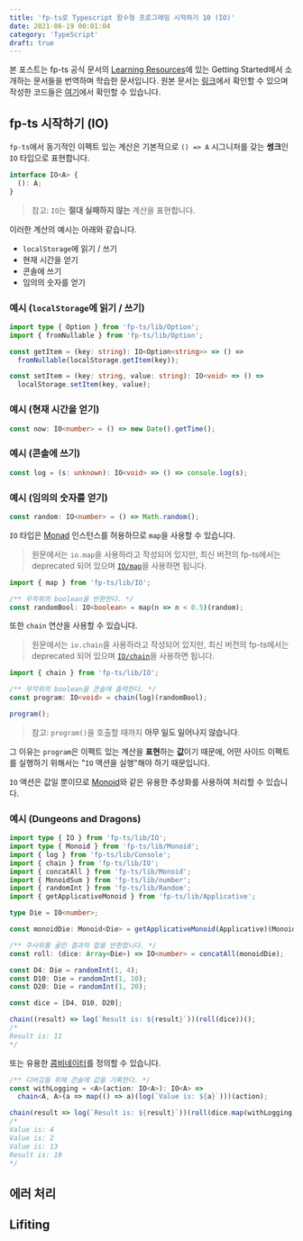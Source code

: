 ```yaml
---
title: 'fp-ts로 Typescript 함수형 프로그래밍 시작하기 10 (IO)'
date: 2021-06-19 00:01:04
category: 'TypeScript'
draft: true
---
```


본 포스트는 fp-ts 공식 문서의 [Learning Resources](https://gcanti.github.io/fp-ts/learning-resources/)에 있는 Getting Started에서 소개하는 문서들을 번역하며 학습한 문서입니다. 원본 문서는 [링크](https://dev.to/gcanti/getting-started-with-fp-ts-io-36p6)에서 확인할 수 있으며 작성한 코드들은 [여기](https://github.com/alstn2468/getting-started-fp-ts/tree/main/src/getting_started_series/10_io)에서 확인할 수 있습니다.

## fp-ts 시작하기 (IO)

`fp-ts`에서 동기적인 이펙트 있는 계산은 기본적으로 `() => A` 시그니처를 갖는 **썽크**인 `IO` 타입으로 표현합니다.

```typescript
interface IO<A> {
  (): A;
}
```

> 참고: `IO`는 **절대 실패하지 않는** 계산을 표현합니다.

이러한 계산의 예시는 아래와 같습니다.

- `localStorage`에 읽기 / 쓰기
- 현재 시간을 얻기
- 콘솔에 쓰기
- 임의의 숫자를 얻기

### 예시 (`localStorage`에 읽기 / 쓰기)

```typescript
import type { Option } from 'fp-ts/lib/Option';
import { fromNullable } from 'fp-ts/lib/Option';

const getItem = (key: string): IO<Option<string>> => () =>
  fromNullable(localStorage.getItem(key));

const setItem = (key: string, value: string): IO<void> => () =>
  localStorage.setItem(key, value);
```

### 예시 (현재 시간을 얻기)

```typescript
const now: IO<number> = () => new Date().getTime();
```

### 예시 (콘솔에 쓰기)

```typescript
const log = (s: unknown): IO<void> => () => console.log(s);
```

### 예시 (임의의 숫자를 얻기)

```typescript
const random: IO<number> = () => Math.random();
```

`IO` 타입은 [Monad](https://alstn2468.github.io/TypeScript/2021-06-05-fp-ts-8/) 인스턴스를 허용하므로 `map`을 사용할 수 있습니다.

> 원문에서는 `io.map`을 사용하라고 작성되어 있지만, 최신 버전의 fp-ts에서는 deprecated 되어 있으며 [`IO/map`](https://gcanti.github.io/fp-ts/modules/IO.ts.html#map)을 사용하면 됩니다.

```typescript
import { map } from 'fp-ts/lib/IO';

/** 무작위의 boolean을 반환한다. */
const randomBool: IO<boolean> = map(n => n < 0.5)(random);
```

또한 `chain` 연산을 사용할 수 있습니다.

> 원문에서는 `io.chain`을 사용하라고 작성되어 있지만, 최신 버전의 fp-ts에서는 deprecated 되어 있으며 [`IO/chain`](https://gcanti.github.io/fp-ts/modules/IO.ts.html#chain)을 사용하면 됩니다.

```typescript
import { chain } from 'fp-ts/lib/IO';

/** 무작위의 boolean을 콘솔에 출력한다. */
const program: IO<void> = chain(log)(randomBool);

program();
```

> 참고: `program()`을 호출할 때까지 **아무 일도 일어나지 않습니다**.

그 이유는 `program`은 이펙트 있는 계산을 **표현**하는 **값**이기 때문에, 어떤 사이드 이펙트를 실행하기 위해서는 "`IO` 액션을 실행"해야 하기 때문입니다.

`IO` 액션은 값일 뿐이므로 [Monoid](https://alstn2468.github.io/TypeScript/2021-04-29-fp-ts-4/)와 같은 유용한 추상화를 사용하여 처리할 수 있습니다.

### 예시 (Dungeons and Dragons)

```typescript
import type { IO } from 'fp-ts/lib/IO';
import type { Monoid } from 'fp-ts/lib/Monoid';
import { log } from 'fp-ts/lib/Console';
import { chain } from 'fp-ts/lib/IO';
import { concatAll } from 'fp-ts/lib/Monoid';
import { MonoidSum } from 'fp-ts/lib/number';
import { randomInt } from 'fp-ts/lib/Random';
import { getApplicativeMonoid } from 'fp-ts/lib/Applicative';

type Die = IO<number>;

const monoidDie: Monoid<Die> = getApplicativeMonoid(Applicative)(MonoidSum);

/** 주사위를 굴린 결과의 합을 반환합니다. */
const roll: (dice: Array<Die>) => IO<number> = concatAll(monoidDie);

const D4: Die = randomInt(1, 4);
const D10: Die = randomInt(1, 10);
const D20: Die = randomInt(1, 20);

const dice = [D4, D10, D20];

chain((result) => log(`Result is: ${result}`))(roll(dice))();
/*
Result is: 11
*/
```

또는 유용한 [콤비네이터](https://dev.to/gcanti/functional-design-combinators-14pn)를 정의할 수 있습니다.

```typescript
/** 디버깅을 위해 콘솔에 값을 기록한다. */
const withLogging = <A>(action: IO<A>): IO<A> =>
  chain<A, A>(a => map(() => a)(log(`Value is: ${a}`)))(action);

chain(result => log(`Result is: ${result}`))(roll(dice.map(withLogging)))();
/*
Value is: 4
Value is: 2
Value is: 13
Result is: 19
*/
```

## 에러 처리

## Lifiting
